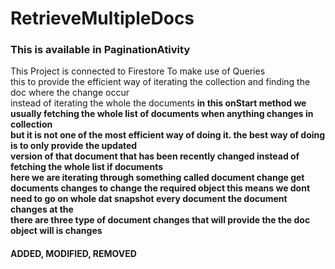 # RetrieveMultipleDocs 
### This is available in PaginationAtivity
This Project is connected to Firestore To make use of Queries
<br>this to provide the efficient way of iterating the collection and finding the doc where the change occur
<br>instead of iterating the whole the documents
<b>in this onStart method we usually fetching the whole  list of documents when anything changes in collection
<br> but it is not one of the most efficient way of doing it. the best way of doing is to only provide the updated
<br>version of that document that has been recently changed instead of fetching the whole list if documents
<br>here we are iterating through something called document change get documents changes to change the required object this means we dont need to go on whole dat snapshot every document the document changes at the
<br> there are three type of document changes that will provide the the doc object will is changes 
#### ADDED, MODIFIED, REMOVED

